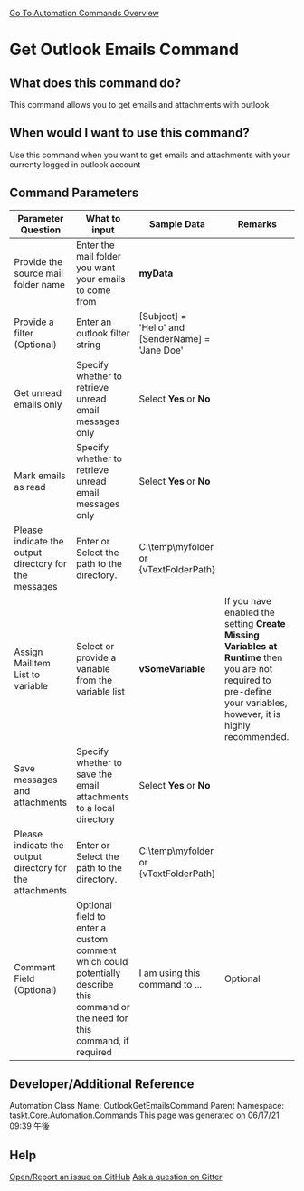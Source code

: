 <!--TITLE: Get Outlook Emails Command -->
<!-- SUBTITLE: a command in the Outlook Commands group. -->
[Go To Automation Commands Overview](/automation-commands.md)


# Get Outlook Emails Command


## What does this command do?
This command allows you to get emails and attachments with outlook


## When would I want to use this command?
Use this command when you want to get emails and attachments with your currenty logged in outlook account


## Command Parameters
| Parameter Question   	| What to input  	|  Sample Data 	| Remarks  	|
| ---                    | ---               | ---           | ---       |
|Provide the source mail folder name|Enter the mail folder you want your emails to come from|**myData**||
|Provide a filter (Optional)|Enter an outlook filter string|[Subject] = 'Hello' and [SenderName] = 'Jane Doe'||
|Get unread emails only|Specify whether to retrieve unread email messages only|Select **Yes** or **No**||
|Mark emails as read|Specify whether to retrieve unread email messages only|Select **Yes** or **No**||
|Please indicate the output directory for the messages|Enter or Select the path to the directory.|C:\temp\myfolder or {vTextFolderPath}||
|Assign MailItem List to variable|Select or provide a variable from the variable list|**vSomeVariable**|If you have enabled the setting **Create Missing Variables at Runtime** then you are not required to pre-define your variables, however, it is highly recommended.|
|Save messages and attachments|Specify whether to save the email attachments to a local directory|Select **Yes** or **No**||
|Please indicate the output directory for the attachments|Enter or Select the path to the directory.|C:\temp\myfolder or {vTextFolderPath}||
|Comment Field (Optional)|Optional field to enter a custom comment which could potentially describe this command or the need for this command, if required|I am using this command to ...|Optional|


## Developer/Additional Reference
Automation Class Name: OutlookGetEmailsCommand
Parent Namespace: taskt.Core.Automation.Commands
This page was generated on 06/17/21 09:39 午後


## Help
[Open/Report an issue on GitHub](https://github.com/saucepleez/taskt/issues/new)
[Ask a question on Gitter](https://gitter.im/taskt-rpa/Lobby)

